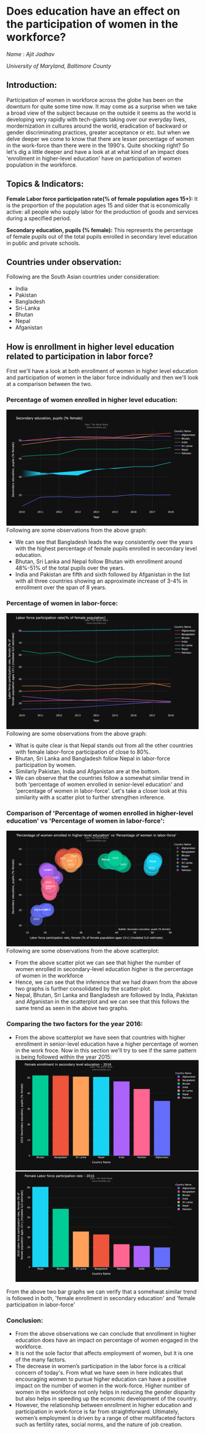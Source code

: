 # Does education have an effect on the participation of women in the workforce?
*Name* : *Ajit Jadhav*

*University of Maryland, Baltimore County*

## Introduction: 

Participation of women in workforce across the globe has been on the downturn for quite some time now. It may come as a surprise when we take a broad view of the subject because on the outside it seems as the world is developing very rapidly with tech-giants taking over our everyday lives, mordernization in cultures around the world, eradication of backward or gender discriminating practices, greater acceptance or  etc. but when we delve deeper we come to know that there are lesser percentage of women in the work-force than there were in the 1990's. Quite shocking right? So let's dig a little deeper and have a look at at what kind of an impact does 'enrollment in higher-level education' have on participation of women population in the workforce.

## Topics & Indicators:
**Female Labor force participation rate(% of female population ages 15+):** It is the proportion of the population ages 15 and older that is economically active: all people who supply labor for the production of goods and services during a specified period.

**Secondary education, pupils (% female):** This represents the percentage of female pupils out of the total pupils enrolled in secondary level education in public and private schools.

## Countries under observation:
Following are the South Asian countries under consideration:
- India
- Pakistan
- Bangladesh
- Sri-Lanka
- Bhutan
- Nepal
- Afganistan


## How is enrollment in higher level education related to participation in labor force?

First we'll have a look at both enrollment of women in higher level education and participation of women in the labor force individually and then we'll look at a comparison between the two.

### Percentage of women enrolled in higher level education:
![](women_higher_education.png)
Following are some observations from the above graph:
- We can see that Bangladesh leads the way consistently over the years with the highest percentage of female pupils enrolled in secondary level education.
- Bhutan, Sri Lanka and Nepal follow Bhutan with enrollment around 48%-51% of the total pupils over the years.
- India and Pakistan are fifth and sixth followed by Afganistan in the list with all three countries showing an approximate increase of 3-4% in enrollment over the span of 8 years.


### Percentage of women in labor-force:
![](women_in_labor_force.png)
Following are some observations from the above graph:
- What is quite clear is that Nepal stands out from all the other countries with female labor-force participation of close to 80%.
- Bhutan, Sri Lanka and Bangladesh follow Nepal in labor-force participation by women.
- Similarly Pakistan, India and Afganistan are at the bottom.
- We can observe that the countries follow a somewhat similar trend in both 'percentage of women enrolled in senior-level education' and 'percentage of women in labor-force'. Let's take a closer look at this similarity with a scatter plot to further strengthen inference.

### Comparison of 'Percentage of women enrolled in higher-level education' vs 'Percentage of women in labor-force':
![](wiw_vs_wihe.png)
Following are some observations from the above scatterplot:
- From the above scatter plot we can see that higher the number of women enrolled in secondary-level education higher is the percentage of women in the workforce
- Hence, we can see that the inference that we had drawn from the above two graphs is further consolidated by the scatter-plot.
- Nepal, Bhutan, Sri Lanka and Bangladesh are followed by India, Pakistan and Afganistan in the scatterplot and we can see that this follows the same trend as seen in the above two graphs.

### Comparing the two factors for the year 2016:
- From the above scatterplot we have seen that countries with higher enrollment in senior-level education have a higher percentage of women in the work froce. Now in this section we'll try to see if the same pattern is being followed within the year 2015:
![](se_bar.png)
![](flp_bar.png)

From the above two bar graphs we can verify that a somehwat similar trend is followed in both, 'female enrollment in secondary education' and 'female participation in labor-force'


### Conclusion:
- From the above observations we can conclude that enrollment in higher education does have an impact on percentage of women engaged in the workforce.
- It is not the sole factor that affects employment of women, but it is one of the many factors.
- The decrease in women’s participation in the labor force is a critical concern of today's. From what we have seen in here indicates that encouraging women to pursue higher education can have a positive impact on the number of women in the work-force. Higher number of women in the workforce not only helps in reducing the gender disparity but also helps in speeding up the economic development of the country.
- However, the relationship between enrollment in higher education and participation in work-force is far from straightforward.  Ultimately, women’s employment is driven by a range of other multifaceted factors such as fertility rates, social norms, and the nature of job creation.
